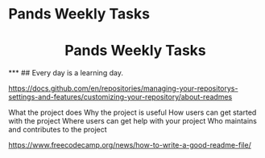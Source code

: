 # Pands Weekly Tasks
<h1 align="center">Pands Weekly Tasks</h1>
***
## Every day is a learning day.

https://docs.github.com/en/repositories/managing-your-repositorys-settings-and-features/customizing-your-repository/about-readmes

What the project does
Why the project is useful
How users can get started with the project
Where users can get help with your project
Who maintains and contributes to the project

https://www.freecodecamp.org/news/how-to-write-a-good-readme-file/

